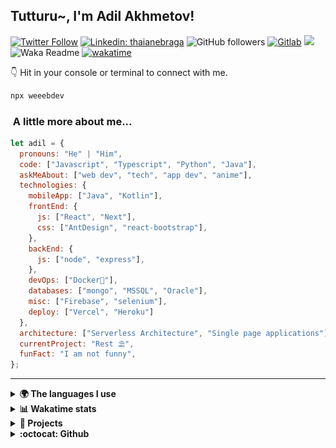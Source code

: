 <h2>Tutturu~<img src="img/tuturu.gif" width="45" alt="">, I'm Adil Akhmetov! <img src="img/miku-dance.gif" width="50" alt=""></h2>
<img align='right' src="img/miku.gif" width="230" alt="">
<a href="https://sdu.edu.kz/"><img src="img/sdu-ahegao.svg" align="right" width="100" alt=""></a>
</em></p>

[![Twitter Follow](https://img.shields.io/twitter/follow/weeebdev?label=Follow)](https://twitter.com/intent/follow?screen_name=weeebdev)
[![Linkedin: thaianebraga](https://img.shields.io/badge/-adildev-blue?style=flat-square&logo=Linkedin&logoColor=white&link=https://www.linkedin.com/in/adildev/)](https://www.linkedin.com/in/adildev/)
![GitHub followers](https://img.shields.io/github/followers/weeebdev?label=Follow&style=flat-square)
[![Gitlab](https://img.shields.io/badge/Gitlab-weeebdev-orange?style=flat-square&logo=gitlab)](https://gitlab.com/weeebdev)
![](https://visitor-badge.glitch.me/badge?page_id=weeebdev.weeebdev)
![Waka Readme](https://github.com/weeebdev/weeebdev/workflows/Waka%20Readme/badge.svg)
[![wakatime](https://wakatime.com/badge/user/1fb6390f-222e-4088-8de8-840ef1443858.svg)](https://wakatime.com/@1fb6390f-222e-4088-8de8-840ef1443858)
<!-- [![Leetcode badge](https://leetcode-badge.chyroc.cn/?name=user3449f)](https://leetcode.com/user3449f/) -->

👇 Hit in your console or terminal to connect with me.

```bash
npx weeebdev
```

### <img src="https://media.giphy.com/media/VgCDAzcKvsR6OM0uWg/giphy.gif" width="50" alt=""> A little more about me...

```javascript
let adil = {
  pronouns: "He" | "Him",
  code: ["Javascript", "Typescript", "Python", "Java"],
  askMeAbout: ["web dev", "tech", "app dev", "anime"],
  technologies: {
    mobileApp: ["Java", "Kotlin"],
    frontEnd: {
      js: ["React", "Next"],
      css: ["AntDesign", "react-bootstrap"],
    },
    backEnd: {
      js: ["node", "express"],
    },
    devOps: ["Docker🐳"],
    databases: ["mongo", "MSSQL", "Oracle"],
    misc: ["Firebase", "selenium"],
    deploy: ["Vercel", "Heroku"]
  },
  architecture: ["Serverless Architecture", "Single page applications"],
  currentProject: "Rest ⛱",
  funFact: "I am not funny",
};
```

---

<details>
  <summary><b>🌍 The languages I use</b></summary>
  <hr>
  
  
| ⏰ Past month | ⌛️ Past Year |
|---|---|
| <a href="https://wakatime.com/@adildev"><img src="https://wakatime.com/share/@adilDev/4ebe423a-b427-4031-b073-d221b9528df7.svg" height="300px"></a> | <a href="https://wakatime.com/@adildev"><img src="https://wakatime.com/share/@adilDev/1b4a30f1-9a7f-47fe-b8d2-0fc90f37fcd3.svg" height="300px"></a> |
</details>

<details>
<summary><b>📊 Wakatime stats</b><br></summary>
<div>
<hr/>

<!--START_SECTION:waka-->
![Code Time](http://img.shields.io/badge/Code%20Time-5%2C458%20hrs%2021%20mins-blue)

![Profile Views](http://img.shields.io/badge/Profile%20Views-0-blue)

![Lines of code](https://img.shields.io/badge/From%20Hello%20World%20I%27ve%20Written-10.3%20million%20lines%20of%20code-blue)

**🐱 My GitHub Data** 

> 📦 1.0 MB Used in GitHub's Storage 
 > 
> 🏆 177 Contributions in the Year 2025
 > 
> 💼 Opted to Hire
 > 
> 📜 65 Public Repositories 
 > 
> 🔑 19 Private Repositories 
 > 
**I'm an Early 🐤** 

```text
🌞 Morning                438 commits         █░░░░░░░░░░░░░░░░░░░░░░░░   04.90 % 
🌆 Daytime                4112 commits        ████████████░░░░░░░░░░░░░   46.03 % 
🌃 Evening                3514 commits        ██████████░░░░░░░░░░░░░░░   39.33 % 
🌙 Night                  870 commits         ██░░░░░░░░░░░░░░░░░░░░░░░   09.74 % 
```
📅 **I'm Most Productive on Tuesday** 

```text
Monday                   1075 commits        ███░░░░░░░░░░░░░░░░░░░░░░   12.03 % 
Tuesday                  2227 commits        ██████░░░░░░░░░░░░░░░░░░░   24.93 % 
Wednesday                1075 commits        ███░░░░░░░░░░░░░░░░░░░░░░   12.03 % 
Thursday                 1208 commits        ███░░░░░░░░░░░░░░░░░░░░░░   13.52 % 
Friday                   538 commits         ██░░░░░░░░░░░░░░░░░░░░░░░   06.02 % 
Saturday                 1017 commits        ███░░░░░░░░░░░░░░░░░░░░░░   11.38 % 
Sunday                   1794 commits        █████░░░░░░░░░░░░░░░░░░░░   20.08 % 
```


📊 **This Week I Spent My Time On** 

```text
🕑︎ Time Zone: Asia/Almaty

💬 Programming Languages: 
Other                    15 hrs 53 mins      ███████████████████████░░   92.08 % 
GLSL                     18 mins             ░░░░░░░░░░░░░░░░░░░░░░░░░   01.79 % 
TypeScript               17 mins             ░░░░░░░░░░░░░░░░░░░░░░░░░   01.72 % 
Markdown                 15 mins             ░░░░░░░░░░░░░░░░░░░░░░░░░   01.52 % 
Image (svg)              14 mins             ░░░░░░░░░░░░░░░░░░░░░░░░░   01.42 % 

🔥 Editors: 
Chrome                   15 hrs 34 mins      ███████████████████████░░   90.35 % 
fish                     1 hr 7 mins         ██░░░░░░░░░░░░░░░░░░░░░░░   06.49 % 
Neovim                   21 mins             █░░░░░░░░░░░░░░░░░░░░░░░░   02.12 % 
VS Code                  10 mins             ░░░░░░░░░░░░░░░░░░░░░░░░░   01.05 % 

🐱‍💻 Projects: 
Terminal                 10 hrs 57 mins      ████████████████░░░░░░░░░   63.42 % 
juz-bpm                  2 hrs 23 mins       ███░░░░░░░░░░░░░░░░░░░░░░   13.85 % 
Corp                     1 hr 12 mins        ██░░░░░░░░░░░░░░░░░░░░░░░   07.02 % 
cli                      53 mins             █░░░░░░░░░░░░░░░░░░░░░░░░   05.13 % 
glow-shaders             45 mins             █░░░░░░░░░░░░░░░░░░░░░░░░   04.41 % 

💻 Operating System: 
Mac                      17 hrs 14 mins      █████████████████████████   100.00 % 
```

**I Mostly Code in TypeScript** 

```text
TypeScript               17 repos            ████░░░░░░░░░░░░░░░░░░░░░   15.74 % 
JavaScript               14 repos            ███░░░░░░░░░░░░░░░░░░░░░░   12.96 % 
Python                   7 repos             ██░░░░░░░░░░░░░░░░░░░░░░░   06.48 % 
Typst                    1 repo              ░░░░░░░░░░░░░░░░░░░░░░░░░   00.93 % 
C++                      1 repo              ░░░░░░░░░░░░░░░░░░░░░░░░░   00.93 % 
```



**Timeline**

![Lines of Code chart](https://raw.githubusercontent.com/weeebdev/weeebdev/master/assets/bar_graph.png)


 Last Updated on 26/02/2025 01:44:14 UTC
<!--END_SECTION:waka-->
</div>
</details>

<details>
<summary><b>🧾 Projects</b></summary>
<hr>

|Project|Status|
|---|---|
|[![ReadMe Card](https://github-readme-stats.vercel.app/api/pin/?username=weeebdev&repo=waifu.pics&theme=dracula)](https://github.com/weeebdev/waifu.pics)|[![time tracker](https://wakatime.com/badge/github/weeebdev/waifu.pics.svg)](https://wakatime.com/badge/github/weeebdev/waifu.pics)|
|[![ReadMe Card](https://github-readme-stats.vercel.app/api/pin/?username=mentor-ship&repo=mentorship&theme=dracula)](https://github.com/Mentor-ship/Mentorship)|[![time tracker](https://wakatime.com/badge/github/Mentor-ship/Mentorship.svg)](https://wakatime.com/badge/github/Mentor-ship/Mentorship)|
|[![ReadMe Card](https://github-readme-stats.vercel.app/api/pin/?username=masters-and-Abu&repo=tolqyn&theme=dracula)](https://github.com/Masters-and-Abu/Tolqyn)|[![time tracker](https://wakatime.com/badge/github/Masters-and-Abu/Tolqyn.svg)](https://wakatime.com/badge/github/Masters-and-Abu/Tolqyn)|
|[![ReadMe Card](https://github-readme-stats.vercel.app/api/pin/?username=dracula&repo=unigram&theme=dracula)](https://github.com/dracula/unigram)||

</details>

<details>
  <summary><b>:octocat: Github</b></summary>
  <hr>
  <a href="https://sourcekarma.vercel.app/weeebdev"><img src="https://sourcekarma-og.vercel.app/api/weeebdev/github" alt="" align="left"/></a>
  <img src="https://github-readme-stats.vercel.app/api?username=weeebdev&show_icons=true&theme=dracula&hide_title=true&hide_rank=true&count_private=true" align="right"/>
</details>
<div align="center">
  <kbd>
    <img src="https://waifu.now.sh/sfw/hug" alt="">
  </kbd>
</div>
